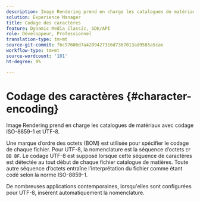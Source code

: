 ```yaml
---
description: Image Rendering prend en charge les catalogues de matériaux avec codage ISO-8859-1 et UTF-8.
solution: Experience Manager
title: Codage des caractères
feature: Dynamic Media Classic, SDK/API
role: Développeur, Professionnel
translation-type: tm+mt
source-git-commit: f6c97606d7a4209427316d7367013ad9585a5cae
workflow-type: tm+mt
source-wordcount: '101'
ht-degree: 0%

---
```



# Codage des caractères {#character-encoding}

Image Rendering prend en charge les catalogues de matériaux avec codage ISO-8859-1 et UTF-8.

Une marque d’ordre des octets (BOM) est utilisée pour spécifier le codage de chaque fichier. Pour UTF-8, la nomenclature est la séquence d’octets `EF BB BF`. Le codage UTF-8 est supposé lorsque cette séquence de caractères est détectée au tout début de chaque fichier catalogue de matières. Toute autre séquence d’octets entraîne l’interprétation du fichier comme étant codé selon la norme ISO-8859-1.

De nombreuses applications contemporaines, lorsqu&#39;elles sont configurées pour UTF-8, insèrent automatiquement la nomenclature.
